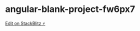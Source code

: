 # angular-blank-project-fw6px7

[Edit on StackBlitz ⚡️](https://stackblitz.com/edit/clients-filter-using-input)
